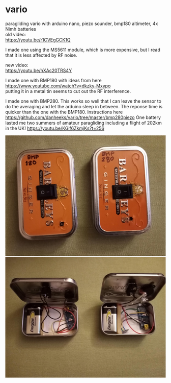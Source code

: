 # vario
  
paragliding vario with arduino nano, piezo sounder, bmp180 altimeter, 4x Nimh batteries  
old video:  
https://youtu.be/r1CVEgGCK1Q  
  
I made one using the MS5611 module, which is more expensive, but I read that it is less affected by RF noise.  
  
new video:  
https://youtu.be/hXAc20TRS4Y  
  
I made one with BMP180 with ideas from here  
https://www.youtube.com/watch?v=dkzky-Mxypo  
putting it in a metal tin seems to cut out the RF interference.  
  
I made one with BMP280. 
This works so well that I can leave the sensor to do the averaging and let the arduino sleep in between. 
The reponse time is quicker than the one with the BMP180. 
Instructions here https://github.com/danheeks/vario/tree/master/bmp280piezo 
One battery lasted me two summers of amateur paragliding including a flight of 202km in the UK! 
https://youtu.be/KGif6ZkmjKs?t=256  

  
![Schematic Picture](./varios.jpg)
![Schematic Picture](./variosopen.jpg)

